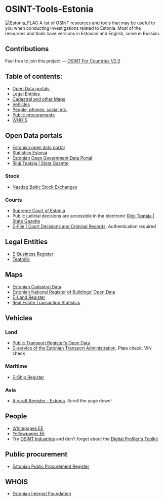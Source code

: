 # OSINT-Tools-Estonia
<img src="https://upload.wikimedia.org/wikipedia/commons/thumb/8/8f/Flag_of_Estonia.svg/2560px-Flag_of_Estonia.svg.png" alt="Estonia_FLAG"/>
A list of OSINT resources and tools that may be useful to you when conducting investigations related to Estonia. Most of the resources and tools have versions in Estonian and English, some in Russian. 

## Contributions
Feel free to join this project — [OSINT For Countries V2.0](https://github.com/paulpogoda/OSINT-for-countries-V2.0)

## Table of contents:
 - [Open Data portals](#open-data-portals)
 - [Legal Entities](#legal-entities)
 - [Cadastral and other Maps](#maps)
 - [Vehicles](#vehicles)
 - [People, phones, social etc.](#people)
 - [Public procurements](#public-procurement)
 - [WHOIS](#whois)

## Open Data portals
- [Estonian open data portal](https://www.ria.ee/en/state-information-system/data-based-governance-and-reuse-data/estonian-open-data-portal)
- [Statistics Estonia](https://www.stat.ee/en)
- [Estonian Open Government Data Portal](https://imo.ut.ee/en/infrastructure/estonian-open-government-data/estonian-open-government-data-portal/)
- [Riigi Teataja | State Gazette](https://www.riigiteataja.ee/en/)

### Stock
- [Nasdaq Baltic Stock Exchanges](https://nasdaqbaltic.com)

### Courts
- [Supreme Court of Estonia](https://www.kohus.ee/en)
- Public judicial decisions are accessible in the electronic [Riigi Teataja | State Gazette](https://www.riigiteataja.ee/kohtulahendid/koik_menetlused.html)
- [E-File | Court Decisions and Criminal Records](https://etoimik.rik.ee). Authentication required

## Legal Entities
- [E-Business Register](https://ariregister.rik.ee/eng)
- [Teatmilk](https://www.teatmik.ee/ru)

## Maps
- [Estonian Cadastral Data](https://geoportaal.maaamet.ee/eng/spatial-data/cadastral-data-p310.html)
- [Estonian National Register of Buildings’ Open Data](https://imo.ut.ee/en/infrastructure/estonian-open-government-data/estonian-national-register-of-buildings-open-data/)
- [E-Land Register](https://kinnistusraamat.rik.ee/Avaleht.aspx?lang=Eng)
- [Real Estate Transaction Statistics](https://imo.ut.ee/en/infrastructure/estonian-open-government-data/real-estate-transaction-statistics/)

## Vehicles
### Land
- [Public Transport Register’s Open Data](https://imo.ut.ee/en/infrastructure/estonian-open-government-data/public-transport-registers-open-data/)
- [E-service of the Estonian Transport Administration](https://eteenindus.mnt.ee/main.jsf?lang=en). Plate check, VIN check

### Maritime
- [E-Ship Register](https://laevakinnistusraamat.rik.ee)

### Avia
- [Aircraft Register - Estonia](https://transpordiamet.ee/ohusoidukite-register). Scroll the page down!

## People 
- [Whitepages EE](https://whitepages.ee)
- [Yellowpages EE](https://www.yellowpages.ee/en/)
- Try [OSINT Industries](https://app.osint.industries) and don't forget about the [Digital Profiler's Toolkit](https://github.com/paulpogoda/Digital-Profiler-s-Toolkit)

## Public procurement
- [Estonian Public Procurement Register](https://www.fin.ee/en/public-procurement-state-aid-and-assets/public-procurement-policy/public-procurement-register)

## WHOIS
- [Estonian Internet Foundation](https://rwhois.internet.ee)
